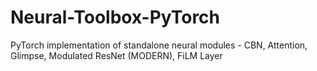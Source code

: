 # Neural-Toolbox-PyTorch
PyTorch implementation of standalone neural modules - CBN, Attention, Glimpse, Modulated ResNet (MODERN), FiLM Layer
